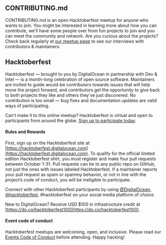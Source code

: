 ## CONTRIBUTING.md
CONTRIBUTING.md is an open Hacktoberfest meetup for anyone who wants to join. You might be interested in learning more about how you can contribute, we'll have some people over from fun projects to join and you can meet the community and network. Are you curious about the projects? Check back regularly at [our meetup page](https://contributing.today/) to see our interviews with contributors & maintainers.

## Hacktoberfest
Hacktoberfest — brought to you by DigitalOcean in partnership with Dev & Intel — is a month-long celebration of open source software. Maintainers are invited to guide would-be contributors towards issues that will help move the project forward, and contributors get the opportunity to give back to both projects they like and others they've just discovered. No contribution is too small — bug fixes and documentation updates are valid ways of participating.

Can't make it to this online meetup? Hacktoberfest is virtual and open to participants from around the globe. [Sign up to participate today](https://hacktoberfest.digitalocean.com/).

#### Rules and Rewards

First, sign up on the Hacktoberfest site at [https://hacktoberfest.digitalocean.com](https://hacktoberfest.digitalocean.com). To qualify for the official limited edition Hacktoberfest shirt, you must register and make four pull requests between October 1-31. Pull requests can be to any public repo on GitHub, not just the ones with issues labeled Hacktoberfest. If a maintainer reports your pull request as spam or spammy behavior, or not in line with the project’s code of conduct, you will be ineligible to participate.

Connect with other Hacktoberfest participants by using [@DigitalOcean](https://twitter.com/digitalocean), [@hacktoberfest](https://twitter.com/hacktoberfest), #hacktoberfest on your social media platform of choice.

New to DigitalOcean? Receive USD $100 in infrastructure credit at [https://do.co/hacktoberfest100](https://do.co/hacktoberfest100).

#### Event code of conduct

Hacktoberfest meetups are welcoming, open, and inclusive. Please read our [Events Code of Conduct](https://do.co/hacktoberconduct) before attending. Happy hacking!
